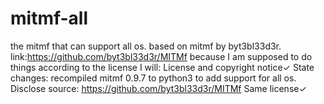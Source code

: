# mitmf-all
the mitmf that can support all os.
based on mitmf by byt3bl33d3r. link:https://github.com/byt3bl33d3r/MITMf 
because I am supposed to do things according to the license I will:
License and copyright notice✓
State changes:
recompiled mitmf 0.9.7 to python3 to add support for all os.
Disclose source:
https://github.com/byt3bl33d3r/MITMf 
Same license✓
